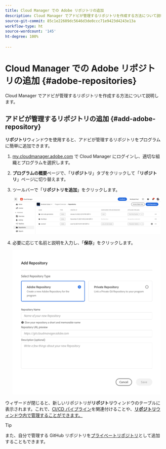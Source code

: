 ```yaml
---
title: Cloud Manager での Adobe リポジトリの追加
description: Cloud Manager でアドビが管理するリポジトリを作成する方法について説明します。
source-git-commit: 85c1e22609dc5646d3de0ccc71e9423d4243e13a
workflow-type: ht
source-wordcount: '145'
ht-degree: 100%

---
```



# Cloud Manager での Adobe リポジトリの追加 {#adobe-repositories}

Cloud Manager でアドビが管理するリポジトリを作成する方法について説明します。

## アドビが管理するリポジトリの追加 {#add-adobe-repository}

**リポジトリ**&#x200B;ウィンドウを使用すると、アドビが管理するリポジトリをプログラムに簡単に追加できます。

1. [my.cloudmanager.adobe.com](https://my.cloudmanager.adobe.com/) で Cloud Manager にログインし、適切な組織とプログラムを選択します。

1. **プログラムの概要**&#x200B;ページで、「**リポジトリ**」タブをクリックして「**リポジトリ**」ページに切り替えます。

1. ツールバーで「**リポジトリを追加**」をクリックします。

   ![「リポジトリーを追加」ボタン](assets/repositories.png)

1. 必要に応じて名前と説明を入力し、「**保存**」をクリックします。

   ![リポジトリーを追加ダイアログ](assets/add-repository-wizard.png)

ウィザードが閉じると、新しいリポジトリが&#x200B;**リポジトリ**&#x200B;ウィンドウのテーブルに表示されます。これで、[CI/CD パイプライン](/help/overview/ci-cd-pipelines.md)を関連付けることや、[**リポジトリ**&#x200B;ウィンドウ内で管理することができます。](managing-repositories.md)

>[!TIP]
>
>また、自分で管理する GitHub リポジトリを[プライベートリポジトリ](private-repositories.md)として追加することもできます。
